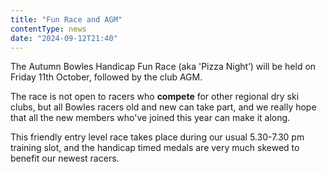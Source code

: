 ```yaml
---
title: "Fun Race and AGM"
contentType: news
date: "2024-09-12T21:40"
---
```


The Autumn Bowles Handicap Fun Race (aka 'Pizza Night’) will be held on Friday 11th October, followed
by the club AGM.

The race is not open to racers who **compete** for other regional dry ski clubs, but all Bowles
racers old and new can take part, and we really hope that all the new members who've joined this
year can make it along.

This friendly entry level race takes place during our usual 5.30-7.30 pm training slot, and the
handicap timed medals are very much skewed to benefit our newest racers.
